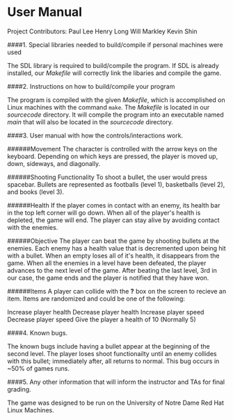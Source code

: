 # User Manual


Project Contributors:
	Paul Lee
	Henry Long
	Will Markley
	Kevin Shin


####1. Special libraries needed to build/compile if personal machines were used

The SDL library is required to build/compile the program. If SDL is already installed, our *Makefile* will correctly link the libaries and compile the game.


####2. Instructions on how to build/compile your program

The program is compiled with the given *Makefile*, which is accomplished on Linux machines with the command `make`.  The *Makefile* is located in our *sourcecode* directory.  It will compile the program into an executable named *main* that will also be located in the *sourcecode* directory.


####3. User manual with how the controls/interactions work.

######Movement
The character is controlled with the arrow keys on the keyboard.  Depending on which keys are pressed, the player is moved up, down, sideways, and diagonally.

######Shooting Functionality
To shoot a bullet, the user would press spacebar.  Bullets are represented as footballs (level 1), basketballs (level 2), and books (level 3).

######Health
If the player comes in contact with an enemy, its health bar in the top left corner will go down.  When all of the player's health is depleted, the game will end.  The player can stay alive by avoiding contact with the enemies.

######Objective
The player can beat the game by shooting bullets at the enemies.  Each enemy has a health value that is decremented upon being hit with a bullet.  When an empty loses all of it's health, it disappears from the game.  When all the enemies in a level have been defeated, the player advances to the next level of the game.  After beating the last level, 3rd in our case, the game ends and the player is notified that they have won.

######Items
A player can collide with the **?** box on the screen to recieve an item.  Items are randomized and could be one of the following:

Increase player health
Decrease player health
Increase player speed
Decrease player speed
Give the player a health of 10 (Normally 5)
		

####4. Known bugs.

The known bugs include having a bullet appear at the beginning of the second level.  The player loses shoot functionailty until an enemy collides with this bullet; immediately after, all returns to normal.  This bug occurs in ~50% of games runs.

####5. Any other information that will inform the instructor and TAs for final grading.

The game was designed to be run on the University of Notre Dame Red Hat Linux Machines.


